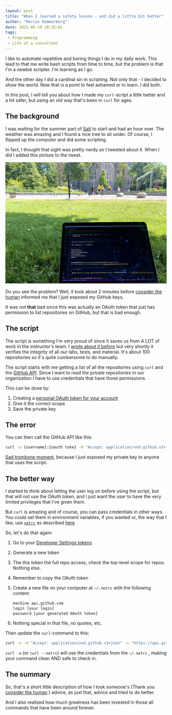 ```yaml
---
layout: post
title: "When I learned a safety lesson - and did a little bit better"
author: "Marcus Hammarberg"
date: 2021-06-19 18:32:01
tags:
 - Programming
 - Life of a consultant
---
```


I like to automate repetitive and boring things I do in my daily work. This lead to that me write bash scripts from time to time, but the problem is that I'm a newbie scripter. I'm learning as I go.

And the other day I did a cardinal sin in scripting. Not only that - I decided to show the world. Now that is a point to feel ashamed or to learn. I did both.

In this post, I will tell you about how I made my `curl`-script a little better and a lot safer, but using an old way that's been in `curl` for ages.  

## The background

I was waiting for the summer part of [Salt](https://www.salt.dev) to start and had an hour over. The weather was amazing and I found a nice tree to sit under. Of course, I flipped up the computer and did some scripting.

In fact, I thought that sight was pretty nerdy so I tweeted about it. When I did I added this picture to the tweet.

![Coding in the sun](/img/codingInTheSun.jpg)

Do you see the problem? Well, it took about 2 minutes before [consider the human](https://twitter.com/weitzelb) informed me that I just exposed my GitHub keys.

It was not **that** bad since this was actually an OAuth token that just has permission to list repositories on GitHub, but that is bad enough.

## The script

The script is something I'm very proud of since it saves us from A LOT of work in the instructor's team. I [wrote about it before](https://www.marcusoft.net/2020/08/bash-scripting-to-check-test-status-in-repos.html) but very shortly it verifies the integrity of all our labs, tests, and material. It's about 100 repositories so it's quite cumbersome to do manually.

The script starts with me getting a list of all the repositories using `curl` and the [GitHub API](https://docs.github.com/en/rest). Since I want to read the private repositories in our organization I have to use credentials that have those permissions.

This can be done by:

1. Creating a [personal OAuth token for your account](https://github.com/settings/tokens)
2. Give it the correct scope
3. Save the private key

## The error

You can then call the GitHub API like this:

```bash
curl -u {username}:{oauth toke} -H "Accept: application/vnd.github.v3+json" -s "https://api.github.com/orgs/appliedtechnology/repos?sort=full_name&per_page=100&page=${i}" | jq -r ".[] | select(.archived==false) | .name"
```

[Sad trombone moment](https://sadtrombone.com/), because I just exposed my private key to anyone that uses the script.

## The better way

I started to think about letting the user log on before using the script, but that will not use the OAuth token, and I just want the user to have the very limited privileges that I've given them.

But `curl` is amazing and of course, you can pass credentials in other ways. You could set them in environment variables, if you wanted or, the way that I like; use [`netrc`](https://community.apigee.com/articles/39911/do-you-use-curl-stop-using-u-please-use-curl-n-and.html)  as described [here](https://everything.curl.dev/usingcurl/netrc)

So, let's do that again:

1. Go to your [Developer Settings tokens](https://github.com/settings/tokens)
1. Generate a new token
1. The this token the full repo access, check the top-level scope for repos. Nothing else.
1. Remember to copy the OAuth token
1. Create a new file on your computer at `~/.netrc` with the following content

    ```text
    machine api.github.com
    login [your login]
    password [your generated OAuth token]
    ```

1. Nothing special in that file, no quotes, etc.

Then update the `curl`-command to this:

```bash
curl -n -H "Accept: application/vnd.github.v3+json" -s "https://api.github.com/orgs/appliedtechnology/repos?sort=full_name&per_page=100&page=${i}" | jq -r ".[] | select(.archived==false) | .name"
```

`curl -n` (or `curl --netrc`) will use the credentials from the `~/.netrc` , making your command clean AND safe to check in.

## The summary

So, that's a short little description of how I took someone's (Thank you [consider the human](https://twitter.com/weitzelb) ) advice, as just that, advice and tried to do better.

And I also realized how much greatness has been invested in those all commands that have been around forever.
